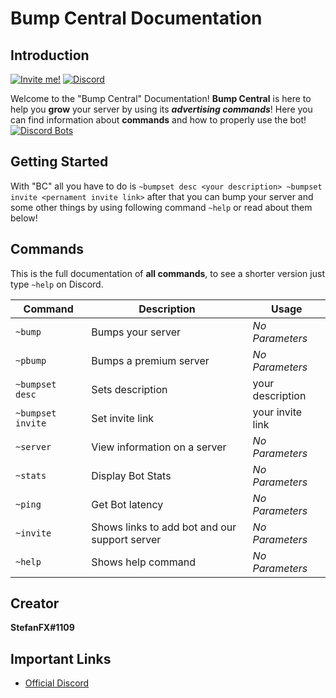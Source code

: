 # Bump Central Documentation 
## Introduction 

[![Invite me!](https://img.shields.io/badge/Discord-Invite%20Me-6b80c2.svg)](https://discordapp.com/api/oauth2/authorize?client_id=478290034773196810&permissions=347201&scope=bot) [![Discord](https://img.shields.io/discord/354296784694018048.svg)](https://discord.gg/uVBbvmv) 

Welcome to the "Bump Central"  Documentation! **Bump Central** is here to help you **grow** your server by using its ___advertising commands___! Here you can find  information about **commands** and how to properly use the bot!
[![Discord Bots](https://discordbots.org/api/widget/478290034773196810.svg)](https://discordbots.org/bot/478290034773196810)

## Getting Started

With "BC" all you have to do is 
`
~bumpset desc <your description>
~bumpset invite <pernament invite link>
`
after that you can bump your server and some other things by using following command
`
~help
`
or read about them below! 

## Commands
This is the full documentation of **all commands**, to see a shorter version just type `~help` on Discord.

| Command | Description | Usage |
| --- | --- | --- |
| `~bump` | Bumps your server| *No Parameters*|
| `~pbump` | Bumps a premium server | *No Parameters* |
| `~bumpset desc` | Sets description| your description|
| `~bumpset invite` | Set invite link| your invite link | 
| `~server` | View information on a server | *No Parameters* |
|`~stats`  | Display Bot Stats | *No Parameters* |
| `~ping` | Get Bot latency |*No Parameters* |
| `~invite` | Shows links to add bot and our support server | *No Parameters* |
| `~help` | Shows help command | *No Parameters* | 


## Creator
**StefanFX#1109**
## Important Links
* [Official Discord](https://discord.gg/uVBbvmv)
